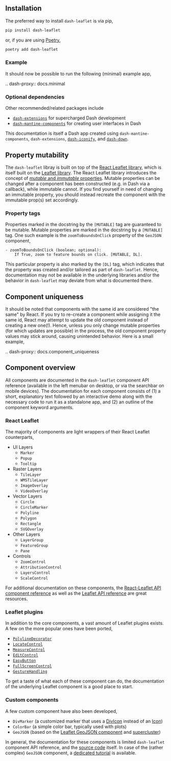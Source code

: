 ## Installation

The preferred way to install `dash-leaflet` is via pip,

```bash
pip install dash-leaflet
```

or, if you are using [Poetry](https://python-poetry.org),

```bash
poetry add dash-leaflet
```

### Example

It should now be possible to run the following (minimal) example app,

.. dash-proxy:: docs.minimal

### Optional dependencies

Other recommended/related packages include

* [`dash-extensions`](https://www.dash-extensions.com/) for supercharged Dash development
* [`dash-mantine-components`](https://www.dash-mantine-components.com/) for creating user interfaces in Dash

This documentation is itself a Dash app created using `dash-mantine-components`, `dash-extensions`, [`dash-iconify`](https://www.dash-mantine-components.com/getting-started/dash-iconify), and [`dash-down`](https://github.com/emilhe/dash-down).

## Property mutability

The `dash-leaflet` libray is built on top of the [React Leaflet library](https://react-leaflet.js.org/), which is itself built on the [Leaflet library](https://leafletjs.com/). The React Leaflet library introduces the concept of [_mutable_ and _immutable_ properties](https://react-leaflet.js.org/docs/api-components/). Mutable properties can be changed after a component has been constructed (e.g. in Dash via a callback), while immutable cannot. If you find yourself in need of changing an immutable property, you should instead recreate the component with the immutable prop(s) set accordingly. 

### Property tags

Properties marked in the docstring by the `[MUTABLE]` tag are guaranteed to be mutable. Mutable properties are marked in the docstring by a `[MUTABLE]` tag. One such example is the `zoomToBoundsOnClick` property of the `GeoJSON` component,

    - zoomToBoundsOnClick (boolean; optional):
        If True, zoom to feature bounds on click. [MUTABLE, DL].

This particular property is also marked by the `[DL]` tag, which indicates that the property was created and/or tailored as part of `dash-leaflet`. Hence, documentation may not be available in the underlying libraries and/or the behavior in `dash-leaflet` may deviate from what is documented there.

## Component uniqueness

It should be noted that components with the same id are considered "the same" by React. If you try to re-create a component while assigning it the same id, React may attempt to update the old component instead of creating a new one(!). Hence, unless you only change mutable properties (for which updates are possible) in the process, the old component property values may stick around, causing unintended behavior. Here is a small example,

.. dash-proxy:: docs.component_uniqueness

## Component overview

All components are documented in the `dash-leaflet` component API reference (available in the left menubar on desktop, or via the searchbar on mobile devices). The documentation for each component consists of (1) a short, explanatory text followed by an interactive demo along with the necessary code to run it as a standalone app, and (2) an outline of the component keyword arguments.

### React Leaflet

The majority of components are light wrappers of their React Leaflet counterparts,

* UI Layers
    * `Marker`
    * `Popup`
    * `Tooltip`
* Raster Layers
    * `TileLayer`
    * `WMSTileLayer`
    * `ImageOverlay`
    * `VideoOverlay`
* Vector Layers
    * `Circle`
    * `CircleMarker`
    * `Polyline`
    * `Polygon`
    * `Rectangle`
    * `SVGOverlay`
* Other Layers
    * `LayerGroup`
    * `FeatureGroup`
    * `Pane`
* Controls
    * `ZoomControl`
    * `AttributionControl`
    * `LayersControl`
    * `ScaleControl`

For additional documentation on these components, the [React-Leaflet API component reference](https://react-leaflet.js.org/docs/api-components/) as well as the [Leaflet API reference](https://leafletjs.com/reference.html) are great resources. 

### Leaflet plugins

In addition to the core components, a vast amount of Leaflet plugins exists. A few on the more popular ones have been ported,

* [`PolylineDecorator`](https://github.com/bbecquet/Leaflet.PolylineDecorator)
* [`LocateControl`](https://github.com/domoritz/leaflet-locatecontrol)
* [`MeasureControl`](https://github.com/ljagis/leaflet-measure)
* [`EditControl`](https://github.com/Leaflet/Leaflet.draw)
* [`EasyButton`](https://github.com/CliffCloud/Leaflet.EasyButton)
* [`FullScreenControl`](https://github.com/brunob/leaflet.fullscreen)
* [`GestureHandling`](https://github.com/brunob/leaflet.fullscreen)


To get a taste of what each of these component can do, the documentation of the underlying Leaflet component is a good place to start.

### Custom components

A few custom component have also been developed,

* `DivMarker` (a customized marker that uses a [DivIcon](https://leafletjs.com/reference.html#divicon) instead of an [Icon](https://leafletjs.com/reference.html#icon))
* `ColorBar` (a simple color bar, typically used with plots)
* `GeoJSON` (based on the [Leaflet GeoJSON component](https://leafletjs.com/reference-1.6.0.html#geojson) and [supercluster](https://github.com/mapbox/supercluster))

In general, the documentation for these components is limited `dash-leaflet` component API reference, and the [source code](https://github.com/thedirtyfew/dash-leaflet) itself. In case of the (rather complex) `GeoJSON` component, a [dedicated tutorial](/docs/geojson_tutorial) is available.